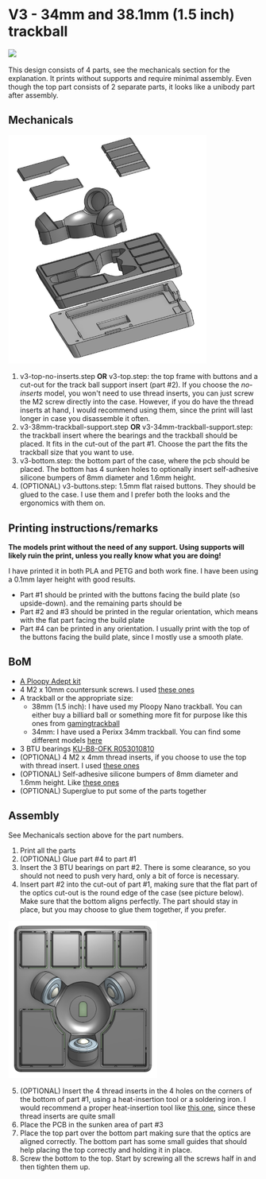 # V3 - 34mm and 38.1mm (1.5 inch) trackball

<img src="./images/v3-trackball.jpg" width="600"/>

This design consists of 4 parts, see the mechanicals section for the explanation. It prints without supports and require minimal assembly.
Even though the top part consists of 2 separate parts, it looks like a unibody part after assembly.

## Mechanicals

<img src="./images/v3-design-view.png" width="400"/>

1. v3-top-no-inserts.step **OR** v3-top.step: the top frame with buttons and a cut-out for the track ball support insert (part #2). If you choose the _no-inserts_ model, you won't need to use thread inserts, you can just screw the M2 screw directly into the case. However, if you do have the thread inserts at hand, I would recommend using them, since the print will last longer in case you disassemble it often.
2. v3-38mm-trackball-support.step **OR** v3-34mm-trackball-support.step: the trackball insert where the bearings and the trackball should be placed. It fits in the cut-out of the part #1. Choose the part the fits the trackball size that you want to use.
3. v3-bottom.step: the bottom part of the case, where the pcb should be placed. The bottom has 4 sunken holes to optionally insert self-adhesive silicone bumpers of 8mm diameter and 1.6mm height.
4. (OPTIONAL) v3-buttons.step: 1.5mm flat raised buttons. They should be glued to the case. I use them and I prefer both the looks and the ergonomics with them on.

## Printing instructions/remarks

**The models print without the need of any support. Using supports will likely ruin the print, unless you really know what you are doing!**

I have printed it in both PLA and PETG and both work fine. I have been using a 0.1mm layer height with good results.

- Part #1 should be printed with the buttons facing the build plate (so upside-down). and the remaining parts should be
- Part #2 and #3 should be printed in the regular orientation, which means with the flat part facing the build plate
- Part #4 can be printed in any orientation. I usually print with the top of the buttons facing the build plate, since I mostly use a smooth plate.

## BoM

- [A Ploopy Adept kit](https://ploopy.co/shop/adept-trackball-full-kit/)
- 4 M2 x 10mm countersunk screws. I used [these ones](https://www.amazon.de/-/en/gp/product/B0D6QXRH6H/ref=ppx_od_dt_b_asin_title_s00?ie=UTF8&th=1)
- A trackball or the appropriate size:
  - 38mm (1.5 inch): I have used my Ploopy Nano trackball. You can either buy a billiard ball or something more fit for purpose like this ones from [gamingtrackball](https://www.gamingtrackball.com/products/yellow-and-silver-add-on-balls)
  - 34mm: I have used a Perixx 34mm trackball. You can find some different models [here](https://eu.perixx.com/collections/trackball)
- 3 BTU bearings [KU-B8-OFK R053010810](https://store.boschrexroth.com/BALL-TRANSFER-UNIT_R053010810?cclcl=en_MY)
- (OPTIONAL) 4 M2 x 4mm thread inserts, if you choose to use the top with thread insert. I used [these ones](https://www.amazon.de/dp/B088QJG676/ref=pe_27091401_487027711_TE_SCE_dp_i1?th=1)
- (OPTIONAL) Self-adhesive silicone bumpers of 8mm diameter and 1.6mm height. Like [these ones](https://www.amazon.com/VOVOV-Small-Cabinet-Furniture-Bumpers/dp/B016GXAZOA/ref=sr_1_6?crid=1V39DSWM85IU4&dib=eyJ2IjoiMSJ9.SgcP7sYZZgOXrCBkl7iuuPCFL0Nj-56Iya6P0XGrPvs3bzrYjZOTrDLDlMdEUKPYCWWu6ZbPwwiI7Q0Ummm3yjJVeaV6FVH-EvrZ4qvgJ0p-566NEA00zdKTkTmAMPUyYR0LQX7c6y4EXeTg_hHIcbnVtDGqnrUUIZGwXum2UeUEcrBks-hpp17420ZKxgjQQB0X6qXWvs8blPHY5gU8Qdu3DRRDklEdPEjvE-BFHh-ygZoauxq05weSDy2hf7AqHQwXhyJjbufgfr9TYE-0jDX_94YVAxTgbFrSxRdIPbs.ZEYgulqsZGt7delUQAZMV-A_qnFjEU9MHROv3y52rKw&dib_tag=se&keywords=silicone+bumpers+8mm&qid=1744587215&sprefix=silicone+bumper+8mm%2Caps%2C161&sr=8-6)
- (OPTIONAL) Superglue to put some of the parts together

## Assembly

See Mechanicals section above for the part numbers.

1. Print all the parts
2. (OPTIONAL) Glue part #4 to part #1
3. Insert the 3 BTU bearings on part #2. There is some clearance, so you should not need to push very hard, only a bit of force is necessary.
4. Insert part #2 into the cut-out of part #1, making sure that the flat part of the optics cut-out is the round edge of the case (see picture below). Make sure that the bottom aligns perfectly. The part should stay in place, but you may choose to glue them together, if you prefer.

<img src="./images/v3-assembly-optics.png" width="300"/>

5. (OPTIONAL) Insert the 4 thread inserts in the 4 holes on the corners of the bottom of part #1, using a heat-insertion tool or a soldering iron. I would recommend a proper heat-insertion tool like [this one](https://www.amazon.de/dp/B0C5CC2QB9/ref=pe_27091401_487027711_TE_SCE_dp_i1), since these thread inserts are quite small
6. Place the PCB in the sunken area of part #3
7. Place the top part over the bottom part making sure that the optics are aligned correctly. The bottom part has some small guides that should help placing the top correctly and holding it in place.
8. Screw the bottom to the top. Start by screwing all the screws half in and then tighten them up.
